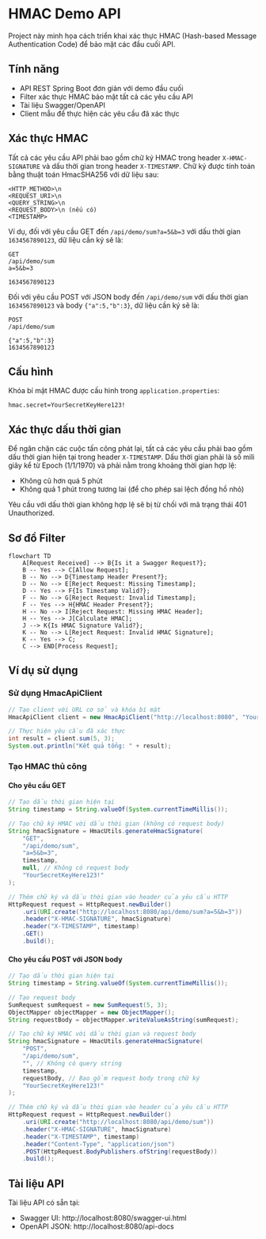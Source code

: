 # HMAC Demo API

Project này minh họa cách triển khai xác thực HMAC (Hash-based Message Authentication Code) để bảo mật các đầu cuối API.

## Tính năng

- API REST Spring Boot đơn giản với demo đầu cuối
- Filter xác thực HMAC bảo mật tất cả các yêu cầu API
- Tài liệu Swagger/OpenAPI
- Client mẫu để thực hiện các yêu cầu đã xác thực

## Xác thực HMAC

Tất cả các yêu cầu API phải bao gồm chữ ký HMAC trong header `X-HMAC-SIGNATURE` và dấu thời gian trong header `X-TIMESTAMP`. Chữ ký được tính toán bằng thuật toán HmacSHA256 với dữ liệu sau:

```
<HTTP_METHOD>\n
<REQUEST_URI>\n
<QUERY_STRING>\n
<REQUEST_BODY>\n (nếu có)
<TIMESTAMP>
```

Ví dụ, đối với yêu cầu GET đến `/api/demo/sum?a=5&b=3` với dấu thời gian `1634567890123`, dữ liệu cần ký sẽ là:

```
GET
/api/demo/sum
a=5&b=3

1634567890123
```

Đối với yêu cầu POST với JSON body đến `/api/demo/sum` với dấu thời gian `1634567890123` và body `{"a":5,"b":3}`, dữ liệu cần ký sẽ là:

```
POST
/api/demo/sum

{"a":5,"b":3}
1634567890123
```

## Cấu hình

Khóa bí mật HMAC được cấu hình trong `application.properties`:

```properties
hmac.secret=YourSecretKeyHere123!
```

## Xác thực dấu thời gian

Để ngăn chặn các cuộc tấn công phát lại, tất cả các yêu cầu phải bao gồm dấu thời gian hiện tại trong header `X-TIMESTAMP`. Dấu thời gian phải là số mili giây kể từ Epoch (1/1/1970) và phải nằm trong khoảng thời gian hợp lệ:

- Không cũ hơn quá 5 phút
- Không quá 1 phút trong tương lai (để cho phép sai lệch đồng hồ nhỏ)

Yêu cầu với dấu thời gian không hợp lệ sẽ bị từ chối với mã trạng thái 401 Unauthorized.

## Sơ đồ Filter

```mermaid
flowchart TD
    A[Request Received] --> B{Is it a Swagger Request?};
    B -- Yes --> C[Allow Request];
    B -- No --> D{Timestamp Header Present?};
    D -- No --> E[Reject Request: Missing Timestamp];
    D -- Yes --> F{Is Timestamp Valid?};
    F -- No --> G[Reject Request: Invalid Timestamp];
    F -- Yes --> H{HMAC Header Present?};
    H -- No --> I[Reject Request: Missing HMAC Header];
    H -- Yes --> J[Calculate HMAC];
    J --> K{Is HMAC Signature Valid?};
    K -- No --> L[Reject Request: Invalid HMAC Signature];
    K -- Yes --> C;
    C --> END[Process Request];
```

## Ví dụ sử dụng

### Sử dụng HmacApiClient

```java
// Tạo client với URL cơ sở và khóa bí mật
HmacApiClient client = new HmacApiClient("http://localhost:8080", "YourSecretKeyHere123!");

// Thực hiện yêu cầu đã xác thực
int result = client.sum(5, 3);
System.out.println("Kết quả tổng: " + result);
```

### Tạo HMAC thủ công

#### Cho yêu cầu GET

```java
// Tạo dấu thời gian hiện tại
String timestamp = String.valueOf(System.currentTimeMillis());

// Tạo chữ ký HMAC với dấu thời gian (không có request body)
String hmacSignature = HmacUtils.generateHmacSignature(
    "GET", 
    "/api/demo/sum", 
    "a=5&b=3", 
    timestamp,
    null, // Không có request body
    "YourSecretKeyHere123!"
);

// Thêm chữ ký và dấu thời gian vào header của yêu cầu HTTP
HttpRequest request = HttpRequest.newBuilder()
    .uri(URI.create("http://localhost:8080/api/demo/sum?a=5&b=3"))
    .header("X-HMAC-SIGNATURE", hmacSignature)
    .header("X-TIMESTAMP", timestamp)
    .GET()
    .build();
```

#### Cho yêu cầu POST với JSON body

```java
// Tạo dấu thời gian hiện tại
String timestamp = String.valueOf(System.currentTimeMillis());

// Tạo request body
SumRequest sumRequest = new SumRequest(5, 3);
ObjectMapper objectMapper = new ObjectMapper();
String requestBody = objectMapper.writeValueAsString(sumRequest);

// Tạo chữ ký HMAC với dấu thời gian và request body
String hmacSignature = HmacUtils.generateHmacSignature(
    "POST", 
    "/api/demo/sum", 
    "", // Không có query string
    timestamp,
    requestBody, // Bao gồm request body trong chữ ký
    "YourSecretKeyHere123!"
);

// Thêm chữ ký và dấu thời gian vào header của yêu cầu HTTP
HttpRequest request = HttpRequest.newBuilder()
    .uri(URI.create("http://localhost:8080/api/demo/sum"))
    .header("X-HMAC-SIGNATURE", hmacSignature)
    .header("X-TIMESTAMP", timestamp)
    .header("Content-Type", "application/json")
    .POST(HttpRequest.BodyPublishers.ofString(requestBody))
    .build();
```

## Tài liệu API

Tài liệu API có sẵn tại:
- Swagger UI: http://localhost:8080/swagger-ui.html
- OpenAPI JSON: http://localhost:8080/api-docs
